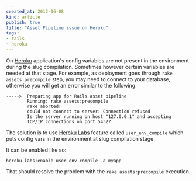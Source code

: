 ```yaml
---
created_at: 2012-06-08 
kind: article
publish: true
title: "Asset Pipeline issue on Heroku"
tags:
- rails
- heroku
---
```


On [Heroku](http://heroku.com) application's config variables are not present in
the environment during the slug compilation. Sometimes however certain variables
are needed at that stage. For example, as deployment goes through 
`rake assets:precompile` step, you may need to connect to your database,
otherwise you will get an error similar to the following:

```
----->  Preparing app for Rails asset pipeline
        Running: rake assets:precompile
        rake aborted!
        could not connect to server: Connection refused
        Is the server running on host "127.0.0.1" and accepting
        TCP/IP connections on port 5432?
```

The solution is to use [Heroku Labs](https://devcenter.heroku.com/articles/labs)
feature called `user_env_compile` which puts config vars in the environment
at slug compilation stage.

It can be enabled like so:

```
heroku labs:enable user_env_compile -a myapp
```

That should resolve the problem with the `rake assets:precompile` execution.
